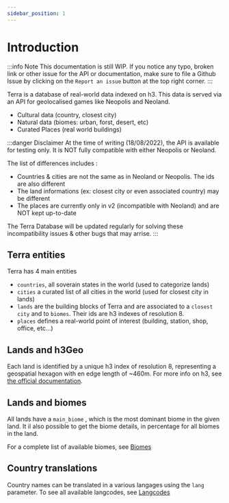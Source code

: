 ```yaml
---
sidebar_position: 1
---
```


# Introduction

:::info Note
This documentation is still WIP. If you notice any typo, broken link or other issue for the API or documentation, make sure to file a Github Issue by clicking on the `Report an issue` button at the top right corner.
:::

Terra is a database of real-world data indexed on h3. This data is served via an API for geolocalised games like Neopolis and Neoland.

* Cultural data (country, closest city)
* Natural data (biomes: urban, forst, desert, etc)
* Curated Places (real world buildings)

:::danger Disclaimer
At the time of writing (18/08/2022), the API is available for testing only. It is NOT fully compatible with either Neopolis or Neoland.

The list of differences includes :
* Countries & cities are not the same as in Neoland or Neopolis. The ids are also different
* The land informations (ex: closest city or even associated country) may be different
* The places are currently only in v2 (incompatible with Neoland) and are NOT kept up-to-date

The Terra Database will be updated regularly for solving these incompatibility issues & other bugs that may arrise.
:::

## Terra entities

Terra has 4 main entities
* `countries`, all soverain states in the world (used to categorize lands)
* `cities` a curated list of all cities in the world (used for closest city in lands)
* `lands` are the building blocks of Terra and are associated to a `closest city` and to `biomes`. Their ids are h3 indexes of resolution 8.
* `places` defines a real-world point of interest (building, station, shop, office, etc...)

## Lands and h3Geo

Each land is identified by a unique h3 index of resolution 8, representing a geospatial hexagon with en edge length of ~460m. For more info on h3, see [the official documentation](https://h3geo.org/).

## Lands and biomes

All lands have a `main_biome` , which is the most dominant biome in the given land. It il also possible to get the biome details, in percentage for all biomes in the land.

For a complete list of available biomes, see [Biomes](./biomes)

## Country translations

Country names can be translated in a various langages using the `lang` parameter. To see all available langcodes, see [Langcodes](./langcodes)
